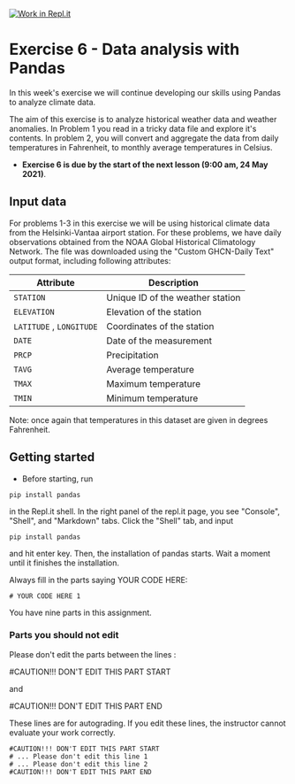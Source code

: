 [![Work in Repl.it](https://classroom.github.com/assets/work-in-replit-14baed9a392b3a25080506f3b7b6d57f295ec2978f6f33ec97e36a161684cbe9.svg)](https://classroom.github.com/online_ide?assignment_repo_id=4799053&assignment_repo_type=AssignmentRepo)
# Exercise 6 - Data analysis with Pandas

In this week's exercise we will continue developing our skills using Pandas to analyze climate data.

The aim of this exercise is to analyze historical weather data and weather anomalies. In Problem 1 you read in a tricky data file and explore it's contents. In problem 2, you will convert and aggregate the data from daily temperatures in Fahrenheit, to monthly average temperatures in Celsius. 
- **Exercise 6 is due by the start of the next lesson (9:00 am, 24 May 2021)**.

## Input data
For problems 1-3 in this exercise we will be using historical climate data from the Helsinki-Vantaa airport station. For these problems, we have daily observations obtained from the NOAA Global Historical Climatology Network. The file was downloaded using the "Custom GHCN-Daily Text" output format, including following attributes:

| Attribute                | Description                      |
|--------------------------|----------------------------------|
| `STATION`                | Unique ID of the weather station |
| `ELEVATION`              | Elevation of the station         |
| `LATITUDE` , `LONGITUDE` | Coordinates of the station       |
| `DATE`                   | Date of the measurement          |
| `PRCP`                   | Precipitation                    |
| `TAVG`                   | Average temperature              |
| `TMAX`                   | Maximum temperature              |
| `TMIN`                   | Minimum temperature              |

Note: once again that temperatures in this dataset are given in degrees Fahrenheit.

## Getting started

- Before starting, run 

```Shell
pip install pandas
```

in the Repl.it shell. In the right panel of the repl.it page, you see "Console", "Shell", and "Markdown" tabs. Click the "Shell" tab, and input 
```Shell
pip install pandas
```
and hit enter key. Then, the installation of pandas starts. Wait a moment until it finishes the installation.

Always fill in the parts saying YOUR CODE HERE:
```
# YOUR CODE HERE 1
```
You have nine parts in this assignment.

### Parts you should not edit
Please don't edit the parts between the lines : 

#CAUTION!!! DON'T EDIT THIS PART START

and

#CAUTION!!! DON'T EDIT THIS PART END

These lines are for autograding.  If you edit these lines, the instructor cannot evaluate your work correctly.

```
#CAUTION!!! DON'T EDIT THIS PART START
# ... Please don't edit this line 1
# ... Please don't edit this line 2
#CAUTION!!! DON'T EDIT THIS PART END
```
